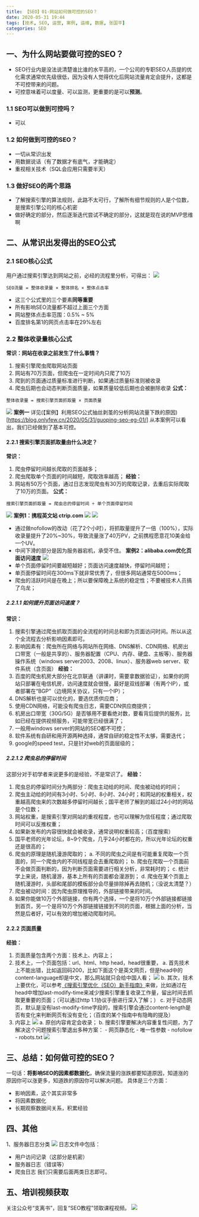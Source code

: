 ```yaml
---
title: 【SEO】01-网站如何做可控的SEO？
date: 2020-05-31 19:44
tags: [技术, SEO, 运营, 案例, 运维, 数据, 张国平]
categories: SEO
---
```


## 一、为什么网站要做可控的SEO？
- SEO行业内是没法说清楚谁比谁的水平高的，一个公司的专职SEO人员提的优化需求通常优先级很低，因为没有人觉得优化后网站流量肯定会提升，这都是不可控带来的问题。
- 可控意味着可以度量、可以监测，更重要的是可以**预测**。
<!-- more -->
### 1.1 SEO可以做到可控吗？
- 可以
### 1.2 如何做到可控的SEO？
- 一切从常识出发
- 用数据说话（有了数据才有底气，才能确定）
- 重视相关技术（SQL会应用只需要半天）
### 1.3 做好SEO的两个思路
- 了解搜索引擎的算法规则，此路不太可行，了解所有细节规则的人是个位数，是搜索引擎公司的核心机密
- 做好确定的部分，然后逐渐迭代尝试不确定的部分，这就是现在说的MVP思维啊
## 二、从常识出发得出的SEO公式
### 2.1 SEO核心公式
用户通过搜索引擎达到网站之前，必经的流程里分析，可得出：
![](http://image.onlyfew.cn/bitcron/20200602081427.png)
``` 公式1
SEO流量 = 整体收录量 × 整体排名 × 整体点击率
```
- 这三个公式里的三个要素**同等重要**
- 所有影响SEO流量都不超过上面三个方面
- 网站整体点击率范围：0.5% ~ 5%
- 百度排名第1的网页点击率在29%左右
### 2.2 整体收录量核心公式
**常识：网站在收录之前发生了什么事情？**
1. 搜索引擎爬虫爬取网站页面
2. 网站有70万页面，但爬虫在一定时间内只爬了10万
3. 爬到的页面通过质量标准进行判断，如果通过质量标准则被收录
4. 爬虫后期也会动态判断页面质量，如果质量较低后期也会被删除收录
**公式：**
``` 公式2
整体收录量 = 搜索引擎页面抓取量 × 页面质量
```
![](http://image.onlyfew.cn/bitcron/20200602081340.png)
**案例一**
详见(【案例】利用SEO公式抽丝剥茧的分析网站流量下跌的原因)[https://blog.onlyfew.cn/2020/05/31/guoping-seo-eg-01/]
从本案例可以看出，我们已经做到了基本可控。
#### 2.2.1 搜索引擎页面抓取量由什么决定？
**常识：**
1. 爬虫停留时间越长爬取的页面越多；
2. 爬虫爬取单个页面的时间越短，爬取效率越高；
**经验：**
1. 网站有50万个页面，通过日志发现爬虫有30万的爬取记录，去重后实际爬取了10万的页面。
**公式：**
``` 公式3
搜索引擎页面抓取量 = 爬虫总的停留时间 ÷ 单个页面停留时间
```
![](http://image.onlyfew.cn/bitcron/20200607210858.png)
**案例1：携程英文站 ctrip.com**
![](http://image.onlyfew.cn/bitcron/20200607212840.png)
![](http://image.onlyfew.cn/bitcron/20200607212915.png)
- 通过做nofollow的改动（花了2个小时），将抓取量提升了一倍（100%），实际收录量提升了20%~30%，导致流量涨了40万PV，之前携程愿意花10美金给一个UV。
- 中间下滑的部分是因为服务器宕机，承受不住。
**案例2：alibaba.com优化页面访问速度**
![](http://image.onlyfew.cn/bitcron/20200607212141.png)
- 单个页面停留时间要越短越好；页面访问速度越快，停留时间越短；
- 单页面停留时间在300ms下就非常优秀了，但很多网站通常在5000ms；
- 爬虫的活跃时间是在晚上；所以要保障晚上系统的稳定性；不要被技术人员搞了乌龙；
##### 2.2.1.1 如何提升页面访问速度？
**常识：**
1. 搜索引擎通过爬虫抓取页面的全流程的时间总和即为页面访问时间。所以从这个全流程去分析影响因素即可。
2. 影响因素有：爬虫所在网络与网站所在网络、DNS解析、CDN网络、机房出口带宽（一般是共享的）、服务器配置（CPU、内存、硬盘、主板等）、服务器操作系统（windows server2003、2008、linux）、服务器web server、软件系统（含页面）
**经验：**
1. 百度的爬虫机房大部分在北京联通（讲课时，需要拿数据验证），如果你的网站只部署在电信机房，访问速度就会很慢，最好是双线部署（有两个IP），或者部署在“BGP”（边境网关协议，只有一个IP）；
2. DNS解析也是可以优化的，要选优质供应商；
3. 使用CDN网络，可能没有爬虫日志，需要CDN供应商提供；
4. 机房出口带宽（30G/5G）是否够用不要看绝对数，要看背后提供的服务，比如已经在提供视频服务，可能带宽已经很满了；
5. 一般用windows server的网站的SEO都不可控；
6. 软件系统有自研和用开源两种选择，通常自研的稳定性不太够，需要迭代；
7. google的speed test，只是针对web的页面层级的；
##### 2.2.1.2 爬虫总的停留时间
这部分对于初学者来说更多的是经验，不是常识了。
**经验：**
1. 爬虫总的停留时间分为两部分：爬虫主动给的时间、爬虫被动给的时间；
2. 爬虫主动给的时间有3小时、5小时、8小时、24小时；和网站的权重相关，权重越高爬虫来的次数越多停留时间越长；国平老师了解到的超过24小时的网站是个位数；
3. 网站权重，是搜索引擎对网站的重视程度，也可以理解为信任程度；通过爬取时间可以反推权重；
4. 如果新发布的内容很快就会被收录，通常说明权重较高；（百度搜索）
5. 国平老师的光年论坛，8~9个爬虫，几乎24小时都在的，所以光年论坛的权重还是很高的；
6. 爬虫的原理是随机漫游爬取的；
    a. 不同的爬虫之间是有可能重复爬取一个页面的，同一个爬虫内的不同线程是会去重爬取的；
    b. 爬虫在爬取一个页面前不会做页面判断的，因为判断页面需要进行相关分析，非常耗时的；
    c. 统计学上来说，随机漫游，基本上所有的页面都会漫游到；
    d. 爬虫在某个页面上随机漫游时，头部和尾部的模板部分会尽量排除掉再去随机；（没说太清楚？）
1. 爬虫被动时间：因为爬虫原理推导的，外部链接带来的时间。
2. 如果你能做10万个外部链接，你有两个选择，一个是将10万个外部链接都链接到首页，另一个是将10万个外部链接链接到不同的页面，根据上面的分析，当然是后者好，可以有效的增加被动爬取时间。
#### 2.2.2 页面质量
**经验：**
1. 页面质量包含两个方面：技术上、内容上；
2. 技术上，一个页面包括：url、html、http head，head很重要，
    a. 首先技术上不能出错，比如返回码200，比如下面这个是英文网页，但是head中的content-language却是中文，那么网站就只会给中国人看；
    ![](http://image.onlyfew.cn/bitcron/20200607231814.png)
    b. 其次，技术上要优化，可以参考[《搜索引擎优化（SEO）新手指南》](https://support.google.com/webmasters/answer/7451184?hl=zh-Hans)来做，比如通过在head中增加last-modify-time来减少搜索引擎重复收录工作量，留出时间去抓取更重要的页面；（可以通过http 1.1协议手册进行深入了解；）
    c. 对于动态网页，默认是没有last-modify-time字段的，搜索引擎会通过content-length是否有变化来判断网页有没有变化；（百度的某个指南中有隐晦的提及）
1. 内容上
    ![](http://image.onlyfew.cn/bitcron/20200608000214.png)
    a. 原创内容肯定会收录；
    b. 搜索引擎要解决内容重复性问题，为了解决这个问题搜索引擎退出多种方案：
        - 网页静态化
        - 唯一性参数
        - nofollow
        - robots.txt
    ![](http://image.onlyfew.cn/bitcron/20200607235615.png)
## 三、总结：如何做可控的SEO？
一句话：**将影响SEO的因素都数据化**，确保流量的涨跌都要知道原因，知道涨的原因你可以涨更多，知道跌的原因你可以解决问题。
具体是三个方面：
- 影响因素，这个其实非常多
- 将因素数据化
- 长期观察数据间关系，积累经验

## 四、其他
1、服务器日志分类
![](http://image.onlyfew.cn/bitcron/20200602081734.png)
日志文件中包括：
- 用户访问记录（这部分是机密）
- 服务器日志（错误等）
- 爬虫日志
我们只需要后面两类日志即可。

## 五、培训视频获取
关注公众号“支离书”，回复“SEO教程”领取课程视频。
![](http://image.onlyfew.cn/bitcron/zhilishu.jpg)
